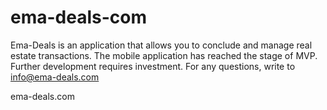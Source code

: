 # ema-deals-com
Ema-Deals is an application that allows you to conclude and manage real estate transactions.
The mobile application has reached the stage of MVP. Further development requires investment. For any questions, write to  info@ema-deals.com

ema-deals.com